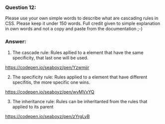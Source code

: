 ### Question 12:

Please use your own simple words to describe what are cascading rules in CSS. Please keep it under 150 words. Full credit given to simple explanation in own words and not a copy and paste from the documentation ;-)

### Answer:
1. The cascade rule: Rules apllied to a element that have the same specificity, that last one will be used.

https://codepen.io/seaboyz/pen/Yzwmjjr

2. The specificity rule: Rules applied to a element that have different specifitis, the more specific one wins.

https://codepen.io/seaboyz/pen/wvMVxYQ

3. The inheritance rule: Rules can be inheritanted from the rules that applied to its parent

https://codepen.io/seaboyz/pen/zYrgLyB

